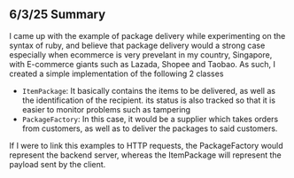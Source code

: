 ## 6/3/25 Summary
I came up with the example of package delivery while experimenting on the syntax of ruby, and believe that package delivery would a strong case especially when ecommerce is very prevelant in my country, Singapore, with E-commerce giants such as Lazada, Shopee and Taobao. As such, I created a simple implementation of the following 2 classes
- ```ItemPackage```: It basically contains the items to be delivered, as well as the identification of the recipient. its status is also tracked so that it is easier to monitor problems such as tampering
- ```PackageFactory```: In this case, it would be a supplier which takes orders from customers, as well as to deliver the packages to said customers.

If I were to link this examples to HTTP requests, the PackageFactory would represent the backend server, whereas the ItemPackage will represent the payload sent by the client.